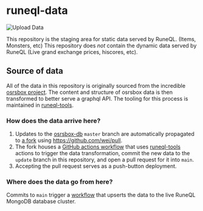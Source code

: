 # runeql-data

![Upload Data](https://github.com/schmidlidev/runeql-data/workflows/Upload%20Data/badge.svg)

This repository is the staging area for static data served by RuneQL. (Items, Monsters, etc)
This repository does *not* contain the dynamic data served by RuneQL (Live grand exchange prices, hiscores, etc).

## Source of data

All of the data in this repository is originally sourced from the incredible [osrsbox project](https://github.com/osrsbox/osrsbox-db). The content and structure of osrsbox data is then transformed to better serve a graphql API. The tooling for this process is maintained in [runeql-tools](https://github.com/schmidlidev/runeql-tools).

### How does the data arrive here?
1. Updates to the [osrsbox-db](https://github.com/osrsbox/osrsbox-db) `master` branch are automatically propagated to [a fork](https://github.com/schmidlidev/osrsbox-db) using https://github.com/wei/pull.
2. The fork houses a [GitHub actions workflow](https://github.com/schmidlidev/osrsbox-db/blob/master/.github/workflows/runeql-data%20update.yml) that uses [runeql-tools](https://github.com/schmidlidev/runeql-tools) actions to trigger the data transformation, commit the new data to the `update` branch in this repository, and open a pull request for it into `main`.
3. Accepting the pull request serves as a push-button deployment.

### Where does the data go from here?
Commits to `main` trigger a [workflow](https://github.com/schmidlidev/runeql-data/blob/main/.github/workflows/Upload.yml) that upserts the data to the live RuneQL MongoDB database cluster.
